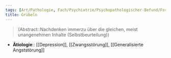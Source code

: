 ```yaml
---
tags: [Art/Pathologie, Fach/Psychiatrie/Psychopathologischer-Befund/Formale-Denkstörung, Modul/m31]
title: Grübeln
---
```

> (Abstract::Nachdenken immerzu über die gleichen, meist unangenehmen Inhalte (Selbstbeurteilung))
- **Ätiologie**:: [[Depression]], [[Zwangsstörung]], [[Generalisierte Angststörung]]